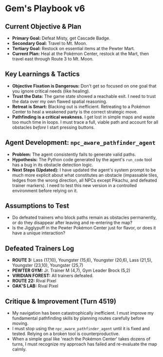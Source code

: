 # Gem's Playbook v6

## Current Objective & Plan
- **Primary Goal:** Defeat Misty, get Cascade Badge.
- **Secondary Goal:** Travel to Mt. Moon.
- **Tertiary Goal:** Restock on essential items at the Pewter Mart.
- **Current Plan:** Heal at the Pokémon Center, restock at the Mart, then travel east through Route 3 to Mt. Moon.

## Key Learnings & Tactics
- **Objective Fixation is Dangerous:** Don't get so focused on one goal that you ignore critical needs (like healing).
- **Trust the Data:** The game state showed a reachable exit. I need to trust the data over my own flawed spatial reasoning.
- **Retreat is Smart:** Blacking out is inefficient. Retreating to a Pokémon Center to heal a weakened party is the correct strategic move.
- **Pathfinding is a critical weakness.** I get lost in simple maps and waste too much time in loops. I must trace a full, viable path and account for all obstacles *before* I start pressing buttons. 

## Agent Development: `npc_aware_pathfinder_agent`
- **Problem:** The agent consistently fails to generate valid paths.
- **Hypothesis:** The Python code generated by the agent's `run_code` tool has a bug in its obstacle detection logic. 
- **Next Steps (Updated):** I have updated the agent's system prompt to be much more explicit about what constitutes an obstacle (impassable tiles, ledges from the wrong direction, all NPCs except Pikachu, and defeated trainer markers). I need to test this new version in a controlled environment before relying on it.

## Assumptions to Test
- Do defeated trainers who block paths remain as obstacles permanently, or do they disappear after leaving and re-entering the map?
- Is the Jigglypuff in the Pewter Pokémon Center just for flavor, or does it have a unique interaction?

## Defeated Trainers Log
- **ROUTE 3:** Lass (17,10), Youngster (15,6), Youngster (20,6), Lass (21,5), Youngster (23,10), Youngster (25,7)
- **PEWTER GYM:** Jr. Trainer M (4,7), Gym Leader Brock (5,2)
- **VIRIDIAN FOREST:** All trainers defeated.
- **ROUTE 22:** Rival Pixel
- **OAK'S LAB:** Rival Pixel

## Critique & Improvement (Turn 4519)
- My navigation has been catastrophically inefficient. I must improve my fundamental pathfinding skills by planning routes carefully before moving.
- I must stop using the `npc_aware_pathfinder_agent` until it is fixed and tested. Relying on a broken tool is counterproductive.
- When a simple goal like 'reach the Pokémon Center' takes dozens of turns, I must recognize my approach has failed and re-evaluate the map calmly.